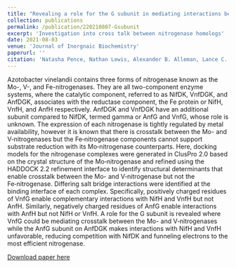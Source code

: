 ```yaml
---
title: "Revealing a role for the G subunit in mediating interactions between the nitrogenase component proteins"
collection: publications
permalink: /publication/220210807-Gsubunit
excerpt: 'Investigation into cross talk between nitrogenase homologs'
date: 2021-08-03
venue: 'Journal of Inorgnaic Biochemistry'
paperurl: ''
citation: 'Natasha Pence, Nathan Lewis, Alexander B. Alleman, Lance C. Seefeldt, John W. Peters, Revealing a role for the G subunit in mediating interactions between the nitrogenase component proteins, Journal of Inorganic Biochemistry, Volume 214, 2021, 111273, ISSN 0162-0134, https://doi.org/10.1016/j.jinorgbio.2020.111273.'
---
```

Azotobacter vinelandii contains three forms of nitrogenase known as the Mo-, V-, and Fe-nitrogenases. They are all two-component enzyme systems, where the catalytic component, referred to as NifDK, VnfDGK, and AnfDGK, associates with the reductase component, the Fe protein or NifH, VnfH, and AnfH respectively. AnfDGK and VnfDGK have an additional subunit compared to NifDK, termed gamma or AnfG and VnfG, whose role is unknown. The expression of each nitrogenase is tightly regulated by metal availability, however it is known that there is crosstalk between the Mo- and V‑nitrogenases but the Fe‑nitrogenase components cannot support substrate reduction with its Mo‑nitrogenase counterparts. Here, docking models for the nitrogenase complexes were generated in ClusPro 2.0 based on the crystal structure of the Mo‑nitrogenase and refined using the HADDOCK 2.2 refinement interface to identify structural determinants that enable crosstalk between the Mo- and V‑nitrogenase but not the Fe‑nitrogenase. Differing salt bridge interactions were identified at the binding interface of each complex. Specifically, positively charged residues of VnfG enable complementary interactions with NifH and VnfH but not AnfH. Similarly, negatively charged residues of AnfG enable interactions with AnfH but not NifH or VnfH. A role for the G subunit is revealed where VnfG could be mediating crosstalk between the Mo- and V‑nitrogenases while the AnfG subunit on AnfDGK makes interactions with NifH and VnfH unfavorable, reducing competition with NifDK and funneling electrons to the most efficient nitrogenase.


[Download paper here](http://alexander-alleman.github.io/files/20200807-Gsubunit.pdf)
